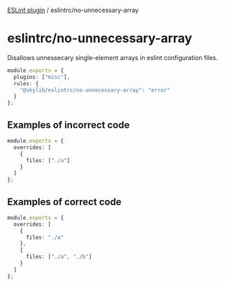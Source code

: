 [ESLint plugin](https://ilyub.github.io/eslint-plugin/) / eslintrc/no-unnecessary-array

# eslintrc/no-unnecessary-array

Disallows unnessecary single-element arrays in eslint configuration files.

```ts
module.exports = {
  plugins: ["misc"],
  rules: {
    "@skylib/eslintrc/no-unnecessary-array": "error"
  }
};
```

## Examples of incorrect code

```ts
module.exports = {
  overrides: [
    {
      files: ["./a"]
    }
  ]
};
```

## Examples of correct code

```ts
module.exports = {
  overrides: [
    {
      files: "./a"
    },
    {
      files: ["./a", "./b"]
    }
  ]
};
```